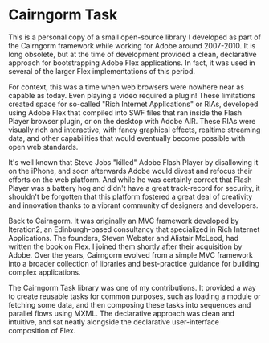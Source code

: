 # Cairngorm Task

This is a personal copy of a small open-source library I developed as part of the Cairngorm framework while working for Adobe around 2007-2010. It is long obsolete, but at the time of development provided a clean, declarative approach for bootstrapping Adobe Flex applications. In fact, it was used in several of the larger Flex implementations of this period.

For context, this was a time when web browsers were nowhere near as capable as today. Even playing a video required a plugin! These limitations created space for so-called "Rich Internet Applications" or RIAs, developed using Adobe Flex that compiled into SWF files that ran inside the Flash Player browser plugin, or on the desktop with Adobe AIR. These RIAs were visually rich and interactive, with fancy graphical effects, realtime streaming data, and other capabilities that would eventually become possible with open web standards.

It's well known that Steve Jobs "killed" Adobe Flash Player by disallowing it on the iPhone, and soon afterwards Adobe would divest and refocus their efforts on the web platform. And while he was certainly correct that Flash Player was a battery hog and didn't have a great track-record for security, it shouldn't be forgotten that this platform fostered a great deal of creativity and innovation thanks to a vibrant community of designers and developers.

Back to Cairngorm. It was originally an MVC framework developed by Iteration2, an Edinburgh-based consultancy that specialized in Rich Internet Applications. The founders, Steven Webster and Alistair McLeod, had written the book on Flex. I joined them shortly after their acquisition by Adobe. Over the years, Cairngorm evolved from a simple MVC framework into a broader collection of libraries and best-practice guidance for building complex applications. 

The Cairngorm Task library was one of my contributions. It provided a way to create reusable tasks for common purposes, such as loading a module or fetching some data, and then composing these tasks into sequences and parallel flows using MXML. The declarative approach was clean and intuitive, and sat neatly alongside the declarative user-interface composition of Flex.
